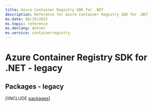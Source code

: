```yaml
---
title: Azure Container Registry SDK for .NET
description: Reference for Azure Container Registry SDK for .NET
ms.date: 06/19/2025
ms.topic: reference
ms.devlang: dotnet
ms.service: containerregistry
---
```

# Azure Container Registry SDK for .NET - legacy
## Packages - legacy
[!INCLUDE [packages](container-registry-index.md)]
